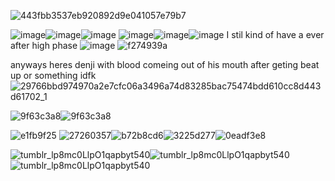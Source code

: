 ![443fbb3537eb920892d9e041057e79b7](https://github.com/Vampxxbi/Vampxxbi/assets/153141743/a5a5c5e7-1634-40bb-9e0f-01c2d654b6c8)

![image](https://github.com/Vampxxbi/Vampxxbi/assets/153141743/754fbf32-92a1-4920-a9fc-cbe1b0a93caf)![image](https://github.com/Vampxxbi/Vampxxbi/assets/153141743/8be87f91-6260-41b1-9760-98fa622be592)![image](https://github.com/Vampxxbi/Vampxxbi/assets/153141743/be914b37-f3dc-4855-aab3-2bdb2dc9dcf3) ![image](https://github.com/Vampxxbi/Vampxxbi/assets/153141743/336f7dc0-c75e-4305-b11d-25b49a1dd12a)![image](https://github.com/Vampxxbi/Vampxxbi/assets/153141743/febf2bea-e36c-4e2f-be73-62951d98cded)![image](https://github.com/Vampxxbi/Vampxxbi/assets/153141743/90aadc02-8df9-4bac-a887-b6015503f2f3) I stil kind  of have a ever after high phase  ![image](https://github.com/Vampxxbi/Vampxxbi/assets/153141743/ff525af1-4781-4d48-8150-f713816a5725) ![f274939a](https://github.com/Vampxxbi/Vampxxbi/assets/153141743/bf4afe2d-8009-4ac8-9813-29a2f3dc2a5e)   

anyways heres denji with blood comeing out of his mouth after geting beat up or something idfk 
![29766bbd974970a2e7cfc06a3496a74d83285bac75474bdd610cc8d443d61702_1](https://github.com/Vampxxbi/Vampxxbi/assets/153141743/c8a9d8d1-af32-4dcc-8917-c3fe69a38fbe)

![9f63c3a8](https://github.com/Vampxxbi/Vampxxbi/assets/153141743/048a2691-5596-43e2-83a0-e61cfc5ea489)![9f63c3a8](https://github.com/Vampxxbi/Vampxxbi/assets/153141743/1124e971-ba56-4779-b6e7-f975b9bcd4d1) 

![e1fb9f25](https://github.com/Vampxxbi/Vampxxbi/assets/153141743/72ffcac9-f47a-4789-8695-f6be073f3421)
![27260357](https://github.com/Vampxxbi/Vampxxbi/assets/153141743/3144f636-270c-4aa9-a16d-6ea1490df83e)![b72b8cd6](https://github.com/Vampxxbi/Vampxxbi/assets/153141743/c63ea06e-4c5b-4b73-aa3c-f96e6ab86436)![3225d277](https://github.com/Vampxxbi/Vampxxbi/assets/153141743/e0653f7f-df6f-4e27-9fb0-2735aae82395)![0eadf3e8](https://github.com/Vampxxbi/Vampxxbi/assets/153141743/abf4be83-3d7f-4d3a-a85a-974d3baa4bf3)
                                                                                                                             
 ![tumblr_lp8mc0LlpO1qapbyt540](https://github.com/Vampxxbi/Vampxxbi/assets/153141743/66c03def-017c-4883-b7d5-096895ea8374)![tumblr_lp8mc0LlpO1qapbyt540](https://github.com/Vampxxbi/Vampxxbi/assets/153141743/7364af81-71c7-4c02-80a4-e7e0ce24d733)
![tumblr_lp8mc0LlpO1qapbyt540](https://github.com/Vampxxbi/Vampxxbi/assets/153141743/1f37d97e-9cfd-466c-b63a-954311ccb283)





                                                       


